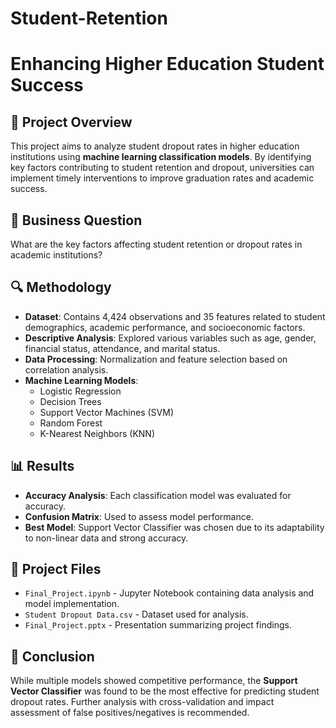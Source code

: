 # Student-Retention
# Enhancing Higher Education Student Success

## 📌 Project Overview
This project aims to analyze student dropout rates in higher education institutions using **machine learning classification models**. By identifying key factors contributing to student retention and dropout, universities can implement timely interventions to improve graduation rates and academic success.

## 🎯 Business Question
What are the key factors affecting student retention or dropout rates in academic institutions?

## 🔍 Methodology
- **Dataset**: Contains 4,424 observations and 35 features related to student demographics, academic performance, and socioeconomic factors.
- **Descriptive Analysis**: Explored various variables such as age, gender, financial status, attendance, and marital status.
- **Data Processing**: Normalization and feature selection based on correlation analysis.
- **Machine Learning Models**:
  - Logistic Regression
  - Decision Trees
  - Support Vector Machines (SVM)
  - Random Forest
  - K-Nearest Neighbors (KNN)

## 📊 Results
- **Accuracy Analysis**: Each classification model was evaluated for accuracy.
- **Confusion Matrix**: Used to assess model performance.
- **Best Model**: Support Vector Classifier was chosen due to its adaptability to non-linear data and strong accuracy.

## 📂 Project Files
- `Final_Project.ipynb` - Jupyter Notebook containing data analysis and model implementation.
- `Student Dropout Data.csv` - Dataset used for analysis.
- `Final_Project.pptx` - Presentation summarizing project findings.

## 📌 Conclusion
While multiple models showed competitive performance, the **Support Vector Classifier** was found to be the most effective for predicting student dropout rates. Further analysis with cross-validation and impact assessment of false positives/negatives is recommended.
